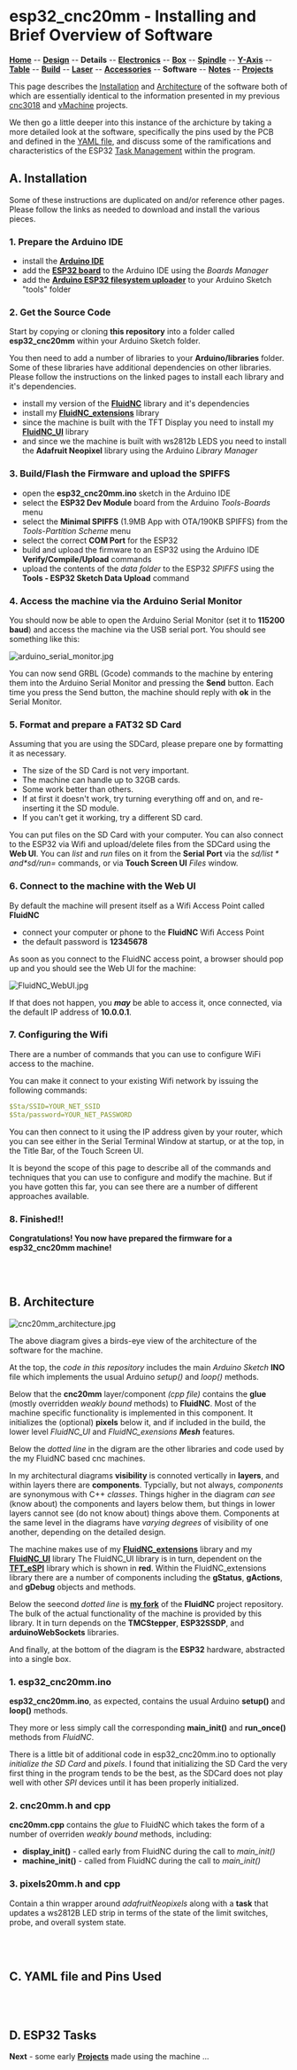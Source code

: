 # esp32_cnc20mm - Installing and Brief Overview of Software

**[Home](readme.md)** --
**[Design](design.md)** --
**Details** --
**[Electronics](electronics.md)** --
**[Box](box.md)** --
**[Spindle](spindle.md)** --
**[Y-Axis](y_axis.md)** --
**[Table](table.md)** --
**[Build](build.md)** --
**[Laser](laser.md)** --
**[Accessories](accessories.md)** --
**Software** --
**[Notes](notes.md)** --
**[Projects](projects.md)**

This page describes the
[Installation](#a-installation)
and
[Architecture](#b-architecture)
of the software both of which are essentially identical to
the information presented in my previous
[cnc3018](https://github.com/Arduino-esp32_cnc3018) and
[vMachine](https://github.com/Arduino-_vMachine) projects.

We then go a little deeper into this instance of the archicture
by taking a more detailed look at the software, specifically
the pins used by the PCB and defined in the
[YAML file](#c-yaml-file-and-pins-used),
and discuss some of the ramifications
and characteristics of the ESP32
[Task Management](#d-esp32-tasks)
within the program.



## A. Installation

Some of these instructions are duplicated on and/or reference other pages.
Please follow the links as needed to download and install the various pieces.

### 1. Prepare the Arduino IDE

- install the [**Arduino IDE**](https://www.arduino.cc/en/software)
- add the [**ESP32 board**](https://docs.espressif.com/projects/arduino-esp32/en/latest/installing.html)
  to the Arduino IDE using the *Boards Manager*
- add the [**Arduino ESP32 filesystem uploader**](https://github.com/me-no-dev/arduino-esp32fs-plugin)
  to your Arduino Sketch "tools" folder

### 2. Get the Source Code

Start by copying or cloning **this repository** into a folder called **esp32_cnc20mm**
within your Arduino Sketch folder.

You then need to add a number of libraries to your **Arduino/libraries** folder.
Some of these libraries have additional dependencies on other libraries.
Please follow the instructions on the linked pages to install each library and it's dependencies.

- install my version of the [**FluidNC**](https://github.com/phorton1/Arduino-libraries-FluidNC) library and it's dependencies
- install my [**FluidNC_extensions**](https://github.com/phorton1/Arduino-libraries-FluidNC_extensions) library
- since the machine is built with the TFT Display you need to install
  my [**FluidNC_UI**](https://github.com/phorton1/Arduino-libraries-FluidNC_UI) library
- and since we the machine is built with ws2812b LEDS you need to install
  the **Adafruit Neopixel** library using the Arduino *Library Manager*

### 3. Build/Flash the Firmware and upload the SPIFFS

- open the **esp32_cnc20mm.ino** sketch in the Arduino IDE
- select the **ESP32 Dev Module** board from the Arduino *Tools-Boards* menu
- select the **Minimal SPIFFS** (1.9MB App with OTA/190KB SPIFFS) from the *Tools-Partition Scheme* menu
- select the correct **COM Port** for the ESP32
- build and upload the firmware to an ESP32 using the Arduino IDE **Verify/Compile/Upload** commands
- upload the contents of the *data folder* to the ESP32 *SPIFFS* using
  the **Tools - ESP32 Sketch Data Upload** command

### 4. Access the machine via the Arduino Serial Monitor

You should now be able to open the Arduino Serial Monitor (set it to **115200 baud**) and access the machine
via the USB serial port.  You should see something like this:

![arduino_serial_monitor.jpg](images/arduino_serial_monitor.jpg)

You can now send GRBL (Gcode) commands to the machine by entering them into the
Arduino Serial Monitor and pressing the **Send** button.  Each time you press the
Send button, the machine should reply with **ok** in the Serial Monitor.

### 5. Format and prepare a FAT32 SD Card

Assuming that you are using the SDCard, please prepare one
by formatting it as necessary.

- The size of the SD Card is not very important.
- The machine can handle up to 32GB cards.
- Some work better than others.
- If at first it doesn't work, try turning everything off and
on, and re-inserting it the SD module.
- If you can't get it working, try a different SD card.

You can put files on the SD Card with your computer. You can also
connect to the ESP32 via Wifi and upload/delete files from the SDCard
using the **Web UI**.   You can *list* and *run* files on it from the
**Serial Port** via the *$sd/list* and *$sd/run=* commands,
or via **Touch Screen UI** *Files* window.

### 6. Connect to the machine with the Web UI

By default the machine will present itself as a Wifi Access Point called **FluidNC**

- connect your computer or phone to the **FluidNC** Wifi Access Point
- the default password is **12345678**

As soon as you connect to the FluidNC access point, a browser should pop up
and you should see the Web UI for the machine:

![FluidNC_WebUI.jpg](images/FluidNC_WebUI.jpg)

If that does not happen, you ***may*** be able to access it, once connected,
via the default IP address of **10.0.0.1**.

### 7. Configuring the Wifi

There are a number of commands that you can use to configure
WiFi access to the machine.

You can make it connect to your
existing Wifi network by issuing the following commands:

```yaml
$Sta/SSID=YOUR_NET_SSID
$Sta/password=YOUR_NET_PASSWORD
```

You can then connect to it using the IP address given by your router,
which you can see either in the Serial Terminal Window at startup,
or at the top, in the Title Bar, of the Touch Screen UI.

It is beyond the scope of this page to describe all of the commands
and techniques that you can use to configure and modify the machine.
But if you have gotten this far, you can see there
are a number of different approaches available.

### 8. Finished!!

**Congratulations!  You now have prepared the firmware for a esp32_cnc20mm machine!**


<br><br>

## B. Architecture

![cnc20mm_architecture.jpg](images/cnc20mm_architecture.jpg)

The above diagram gives a birds-eye view of the architecture of the
software for the machine.

At the top, the *code in this repository* includes
the main *Arduino Sketch* **INO** file which
implements the usual Arduino *setup()* and *loop()* methods.

Below that the **cnc20mm** layer/component *(cpp file)* contains the
**glue** (mostly overridden *weakly bound* methods) to **FluidNC**.
Most of the machine specific functionality is implemented in this
component.  It initializes the (optional) **pixels** below it,
and if included in the build, the lower level *FluidNC_UI* and
*FluidNC_exensions **Mesh*** features.

Below the *dotted line* in the digram are the other libraries and
code used by the my FluidNC based cnc machines.

In my architectural diagrams **visibility**
is connoted vertically in **layers**, and within layers there are
**components**. Typcially, but not always, *components* are synonymous
with C++ *classes*.
Things higher in the diagram *can see* (know about) the components and
layers below them, but things in lower layers cannot see (do not know about)
things above them.  Components at the same level in the diagrams have *varying
degrees* of visibility of one another, depending on the detailed design.

The machine makes use of my
[**FluidNC_extensions**](https://github.com/phorton1/Arduino-libraries-FluidNC_extensions)
library and my
[**FluidNC_UI**](https://github.com/phorton1/Arduino-libraries-FluidNC_UI)
library  The FluidNC_UI library is in turn, dependent on the
[**TFT_eSPI**](https://github.com/phorton1/Arduino-libraries-TFT_eSPI)
library which is shown in **red**.
Within the FluidNC_extensions library there are a number
of components including the **gStatus**, **gActions**, and **gDebug**
objects and methods.

Below the seecond *dotted line* is
[**my fork**](https://github.com/phorton1/Arduino-libraries-FluidNC)
of the **FluidNC** project
repository.  The bulk of the actual functionality of the machine is
provided by this library.  It in turn depends on the **TMCStepper**,
**ESP32SSDP**, and **arduinoWebSockets** libraries.

And finally, at the bottom of the diagram is the **ESP32** hardware,
abstracted into a single box.


### 1. esp32_cnc20mm.ino

**esp32_cnc20mm.ino**, as expected, contains the usual Arduino **setup()**
and **loop()** methods.

They more or less simply call the corresponding
**main_init()** and **run_once()** methods from *FluidNC*.

There is a little bit of additional code in esp32_cnc20mm.ino to
optionally *initialize the SD Card* and *pixels*.  I found that initializing
the SD Card the very first thing in the program tends to be
the best, as the SDCard does not play well with other *SPI*
devices until it has been properly initialized.

### 2. cnc20mm.h and cpp

**cnc20mm.cpp** contains the *glue* to FluidNC which takes the form
of a number of overriden *weakly bound* methods, including:

- **display_init()** - called early from FluidNC during the call to *main_init()*
- **machine_init()** - called from FluidNC during the call to *main_init()*

### 3. pixels20mm.h and cpp

Contain a thin wrapper around *adafruitNeopixels* along with
a **task** that updates a ws2812B LED strip in terms of the
state of the limit switches, probe, and overall system state.



<br><br>

## C. YAML file and Pins Used



<br><br>

## D. ESP32 Tasks




**Next** - some early [**Projects**](projects.md) made using the machine ...
